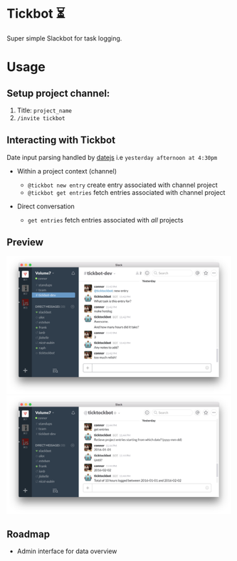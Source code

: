 # Tickbot :hourglass_flowing_sand:

Super simple Slackbot for task logging.

# Usage

## Setup project channel:

1. Title: `project_name`
2. `/invite tickbot`

## Interacting with Tickbot

Date input parsing handled by [datejs](https://github.com/matthewmueller/date) i.e `yesterday afternoon at 4:30pm`

+ Within a project context (channel)
  + `@tickbot new entry` create entry associated with channel project
  + `@tickbot get entries` fetch entries associated with channel project

+ Direct conversation
  + `get entries` fetch entries associated with *all* projects

## Preview

![Making an entry](/screenshots/new_entry.png)
![Fetching entries](/screenshots/get_entry.png)

## Roadmap

+ Admin interface for data overview
